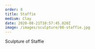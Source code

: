 ```yaml
---
order: 8
title: Staffie
medium: Clay
date: 2020-08-21T10:57:45.820Z
image: /images/sculpture/08-staffie.jpg
---
```

Sculpture of Staffie
